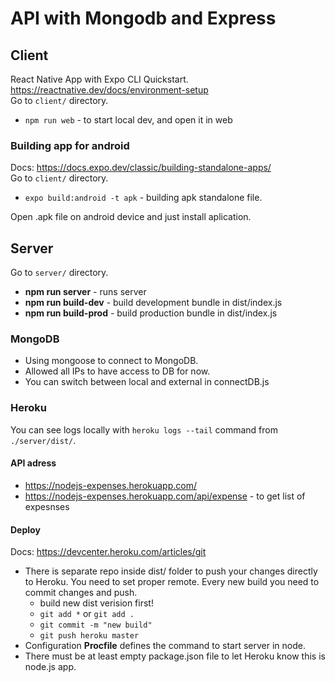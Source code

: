 # API with Mongodb and Express
## Client
React Native App with Expo CLI Quickstart.  
https://reactnative.dev/docs/environment-setup  
Go to `client/` directory.
* `npm run web` - to start local dev, and open it in web
### Building app for android
Docs: https://docs.expo.dev/classic/building-standalone-apps/  
Go to `client/` directory.
* `expo build:android -t apk` - building apk standalone file.

Open .apk file on android device and just install aplication.

## Server
Go to `server/` directory.
* **npm run server** - runs server
* **npm run build-dev** - build development bundle in dist/index.js 
* **npm run build-prod** - build production bundle in dist/index.js
### MongoDB
* Using mongoose to connect to MongoDB.
* Allowed all IPs to have access to DB for now.
* You can switch between local and external in connectDB.js
### Heroku
You can see logs locally with `heroku logs --tail` command from  `./server/dist/`.
#### API adress
* https://nodejs-expenses.herokuapp.com/
* https://nodejs-expenses.herokuapp.com/api/expense - to get list of expesnses
#### Deploy
Docs: https://devcenter.heroku.com/articles/git  
* There is separate repo inside dist/ folder to push your changes directly to Heroku. You need to set proper remote. Every new build you need to commit changes and push.
  * build new dist verision first!  
  * `git add *` or  `git add .`
  * `git commit -m "new build"`
  * `git push heroku master`
* Configuration **Procfile** defines the command to start server in node.  
* There must be at least empty package.json file to let Heroku know this is node.js app.
